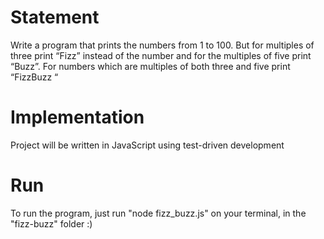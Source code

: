 # Statement

Write a program that prints the numbers from 1 to 100. But for multiples of three print “Fizz” instead of the number and for the multiples of five print “Buzz”. For numbers which are multiples of both three and five print “FizzBuzz “

# Implementation

Project will be written in JavaScript using test-driven development

# Run

To run the program, just run "node fizz_buzz.js" on your terminal, in the "fizz-buzz" folder :)
